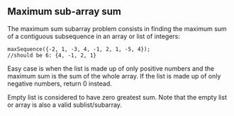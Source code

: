 ## Maximum sub-array sum

The maximum sum subarray problem consists in finding the maximum sum of a contiguous subsequence in an array or list of integers:

    maxSequence({-2, 1, -3, 4, -1, 2, 1, -5, 4});
    //should be 6: {4, -1, 2, 1}

Easy case is when the list is made up of only positive numbers and the maximum sum is the sum of the whole array. If the list is made up of only negative numbers, return 0 instead.

Empty list is considered to have zero greatest sum. Note that the empty list or array is also a valid sublist/subarray.
